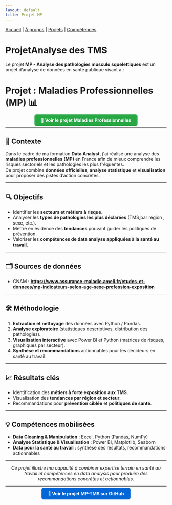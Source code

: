 ```yaml
---
layout: default
title: Projet MP
---
```


[Accueil](/) | [À propos](/about) | [Projets](/projects) | [Compétences](/skills)

# ProjetAnalyse des TMS 

Le projet **MP - Analyse des pathologies musculo squelettiques** est un projet d’analyse de données en santé publique visant à :  

# Projet : Maladies Professionnelles (MP) 📊

<p align="center">
  <a href="/MP" style="background-color:#28a745; color:white; padding:10px 20px; text-decoration:none; border-radius:6px; font-weight:bold;">
    🏥 Voir le projet Maladies Professionnelles
  </a>
</p>

---

## 🎯 Contexte

Dans le cadre de ma formation **Data Analyst**, j'ai réalisé une analyse des **maladies professionnelles (MP)** en France afin de mieux comprendre les risques sectoriels et les pathologies les plus fréquentes.  
Ce projet combine **données officielles**, **analyse statistique** et **visualisation** pour proposer des pistes d’action concrètes.

---

## 🔍 Objectifs

- Identifier les **secteurs et métiers à risque**.  
- Analyser les **types de pathologies les plus déclarées** (TMS,par région , sexe, etc.).  
- Mettre en évidence des **tendances** pouvant guider les politiques de prévention.  
- Valoriser les **compétences de data analyse appliquées à la santé au travail**.

---

## 🗂️ Sources de données

- CNAM : **https://www.assurance-maladie.ameli.fr/etudes-et-donnees/mp-indicateurs-selon-age-sexe-profession-exposition**

---

## 🛠️ Méthodologie

1. **Extraction et nettoyage** des données avec Python / Pandas.  
2. **Analyse exploratoire** (statistiques descriptives, distribution des pathologies).  
3. **Visualisation interactive** avec Power BI et Python (matrices de risques, graphiques par secteur).  
4. **Synthèse et recommandations** actionnables pour les décideurs en santé au travail.

---

## 📈 Résultats clés

- Identification des **métiers à forte exposition aux TMS**.  
- Visualisation des **tendances par région et secteur**.  
- Recommandations pour **prévention ciblée** et **politiques de santé**.

---

## 💡 Compétences mobilisées

- **Data Cleaning & Manipulation** : Excel, Python (Pandas, NumPy)  
- **Analyse Statistique & Visualisation** : Power BI, Matplotlib, Seaborn  
- **Data pour la santé au travail** : synthèse des résultats, recommandations actionnables  


---

<p align="center">
  <i>Ce projet illustre ma capacité à combiner expertise terrain en santé au travail et compétences en data analysis pour produire des recommandations concrètes et actionnables.</i>
</p>

---

<p align="center">
  <a href="xxxxx" target="_blank" style="background-color:#0366d6; color:white; padding:10px 20px; text-decoration:none; border-radius:6px; font-weight:bold;">
    🚀 Voir le projet MP-TMS sur GitHub
  </a>
</p>
